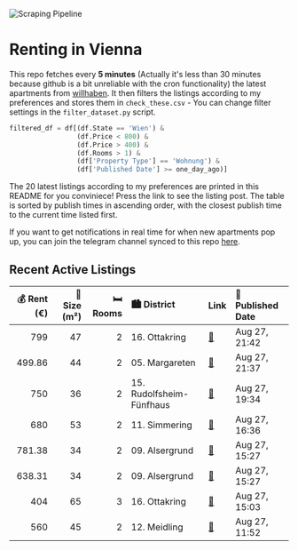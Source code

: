 ![Scraping Pipeline](https://github.com/AthomsG/renting-in-vienna/actions/workflows/run_pipeline.yml/badge.svg)


# Renting in Vienna

This repo fetches every **5 minutes** (Actually it's less than 30 minutes because github is a bit unreliable with the cron functionality) the latest apartments from [willhaben](https://www.willhaben.at/).
It then filters the listings according to my preferences and stores them in `check_these.csv` - You can change filter settings in the `filter_dataset.py` script.

```python
filtered_df = df[(df.State == 'Wien') & 
                 (df.Price < 800) &
                 (df.Price > 400) &
                 (df.Rooms > 1) &
                 (df['Property Type'] == 'Wohnung') &
                 (df['Published Date'] >= one_day_ago)]
```

The 20 latest listings according to my preferences are printed in this README for you conviniece! Press the link to see the listing post.
The table is sorted by publish times in ascending order, with the closest publish time to the current time listed first.

If you want to get notifications in real time for when new apartments pop up, you can join the telegram channel synced to this repo [here](https://t.me/+1HPAYOf5BSsyNTlk).

## Recent Active Listings

|   💰 Rent (€) |   📏 Size (m²) |   🛏️ Rooms | 🏙️ District              | Link                                                                                                                                                                                                                                                            | 📅 Published Date   |
|-------------:|--------------:|-----------:|:-------------------------|:----------------------------------------------------------------------------------------------------------------------------------------------------------------------------------------------------------------------------------------------------------------|:-------------------|
|       799    |            47 |          2 | 16. Ottakring            | [🔗](https://www.willhaben.at/iad/immobilien/d/mietwohnungen/wien/wien-1160-ottakring/gr%C3%BCnblick-%7C-hofruhelage-%7C-optimal-aufgeteilte-2-zimmer-%7C-u-bahn-n%C3%A4he-1796315237/)                                                                          | Aug 27, 21:42      |
|       499.86 |            44 |          2 | 05. Margareten           | [🔗](https://www.willhaben.at/iad/immobilien/d/mietwohnungen/wien/wien-1050-margareten/sanierte-altbauwohnung---1-zimmer-%2B-kabinett-in-ruhiger-lage-in-der-storkgasse-880127597/)                                                                              | Aug 27, 21:37      |
|       750    |            36 |          2 | 15. Rudolfsheim-Fünfhaus | [🔗](https://www.willhaben.at/iad/immobilien/d/mietwohnungen/wien/wien-1150-rudolfsheim-f%C3%BCnfhaus/2-zimmer-top-zustand-in-cityn%C3%A4he-1770112205/)                                                                                                         | Aug 27, 19:34      |
|       680    |            53 |          2 | 11. Simmering            | [🔗](https://www.willhaben.at/iad/immobilien/d/mietwohnungen/wien/wien-1110-simmering/sch%C3%B6ne-m%C3%B6blierte-wohnung-nahe-u3-simmering-866827717/)                                                                                                           | Aug 27, 16:36      |
|       781.38 |            34 |          2 | 09. Alsergrund           | [🔗](https://www.willhaben.at/iad/immobilien/d/mietwohnungen/wien/wien-1090-alsergrund/achtung.-hohe-mietzinsvorauszahlung%21---beschreibung-beachten---hochwertige-apartments-mit-balkon/terrasse-beim-liechtensteinpark---unbefristet---erstbezug-1106935443/) | Aug 27, 15:27      |
|       638.31 |            34 |          2 | 09. Alsergrund           | [🔗](https://www.willhaben.at/iad/immobilien/d/mietwohnungen/wien/wien-1090-alsergrund/achtung.-hohe-mietzinsvorauszahlung%21---beschreibung-beachten---hochwertige-apartments-mit-balkon/terrasse-beim-liechtensteinpark---unbefristet---erstbezug-1755188326/) | Aug 27, 15:27      |
|       404    |            65 |          3 | 16. Ottakring            | [🔗](https://www.willhaben.at/iad/immobilien/d/mietwohnungen/wien/wien-1160-ottakring/gemeinde-wohnung-65qm-in-1160-wien---ruhelage-2-stock-balkon---m%C3%B6bliert-mit-abl%C3%B6se-in-top-zustand-%21-1567061360/)                                               | Aug 27, 15:03      |
|       560    |            45 |          2 | 12. Meidling             | [🔗](https://www.willhaben.at/iad/immobilien/d/mietwohnungen/wien/wien-1120-meidling/2-zimmer-wohnung-mit-balkon-in-gr%C3%BCnruhelage-45-m2-2039233073/)                                                                                                         | Aug 27, 11:52      |
